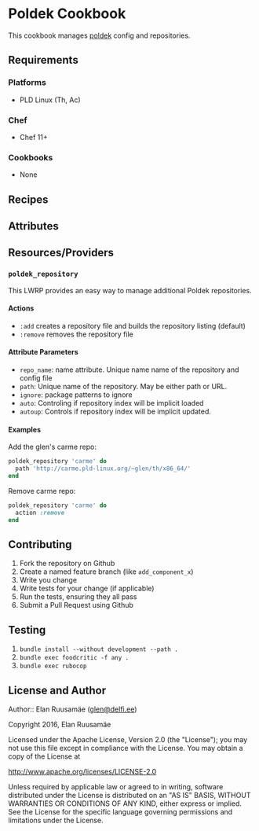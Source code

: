 Poldek Cookbook
===============

This cookbook manages [poldek](http://poldek.pld-linux.org/) config and repositories.

## Requirements

### Platforms
- PLD Linux (Th, Ac)

### Chef
- Chef 11+

### Cookbooks
- None

## Recipes

## Attributes

## Resources/Providers

### `poldek_repository`

This LWRP provides an easy way to manage additional Poldek repositories.

#### Actions

- `:add` creates a repository file and builds the repository listing (default)
- `:remove` removes the repository file

#### Attribute Parameters

- `repo_name`: name attribute. Unique name name of the repository and config file
- `path`: Unique name of the repository. May be either path or URL.
- `ignore`: package patterns to ignore
- `auto`: Controling if repository index will be implicit loaded
- `autoup`: Controls if repository index will be implicit updated.

#### Examples

Add the glen's carme repo:

```ruby
poldek_repository 'carme' do
  path 'http://carme.pld-linux.org/~glen/th/x86_64/'
end
```

Remove carme repo:

```ruby
poldek_repository 'carme' do
  action :remove
end
```

## Contributing

1. Fork the repository on Github
2. Create a named feature branch (like `add_component_x`)
3. Write you change
4. Write tests for your change (if applicable)
5. Run the tests, ensuring they all pass
6. Submit a Pull Request using Github

## Testing

1. `bundle install --without development --path .`
2. `bundle exec foodcritic -f any .`
3. `bundle exec rubocop`

## License and Author

Author:: Elan Ruusamäe (<glen@delfi.ee>)

Copyright 2016, Elan Ruusamäe

Licensed under the Apache License, Version 2.0 (the "License");
you may not use this file except in compliance with the License.
You may obtain a copy of the License at

http://www.apache.org/licenses/LICENSE-2.0

Unless required by applicable law or agreed to in writing, software
distributed under the License is distributed on an "AS IS" BASIS,
WITHOUT WARRANTIES OR CONDITIONS OF ANY KIND, either express or implied.
See the License for the specific language governing permissions and
limitations under the License.
